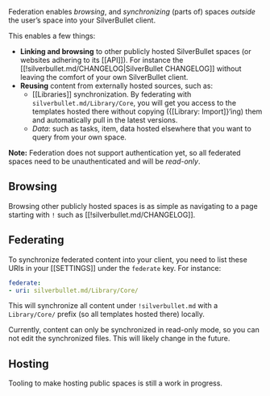 Federation enables _browsing_, and _synchronizing_ (parts of) spaces _outside_ the user’s space into your SilverBullet client.

This enables a few things:

* **Linking and browsing** to other publicly hosted SilverBullet spaces (or websites adhering to its [[API]]). For instance the [[!silverbullet.md/CHANGELOG|SilverBullet CHANGELOG]] without leaving the comfort of your own SilverBullet client.
* **Reusing** content from externally hosted sources, such as:
  * [[Libraries]] synchronization. By federating with `silverbullet.md/Library/Core`, you will get you access to the templates hosted there without copying ({[Library: Import]}‘ing) them and automatically pull in the latest versions.
  * _Data_: such as tasks, item, data hosted elsewhere that you want to query from your own space.

**Note:** Federation does not support authentication yet, so all federated spaces need to be unauthenticated and will be _read-only_.

## Browsing
Browsing other publicly hosted spaces is as simple as navigating to a page starting with `!` such as [[!silverbullet.md/CHANGELOG]].

## Federating
To synchronize federated content into your client, you need to list these URIs in your [[SETTINGS]] under the `federate` key. For instance:

```yaml
federate:
- uri: silverbullet.md/Library/Core/
```

This will synchronize all content under `!silverbullet.md` with a `Library/Core/` prefix (so all templates hosted there) locally.

Currently, content can only be synchronized in read-only mode, so you can not edit the synchronized files. This will likely change in the future.

## Hosting
Tooling to make hosting public spaces is still a work in progress.